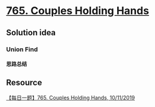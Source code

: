 # [765. Couples Holding Hands](https://leetcode.com/problems/couples-holding-hands/description/)

## Solution idea
### Union Find
#### 思路总结

## Resource
[【每日一题】765. Couples Holding Hands, 10/11/2019](https://www.youtube.com/watch?v=hihj4Y7I1jA&ab_channel=HuifengGuan)